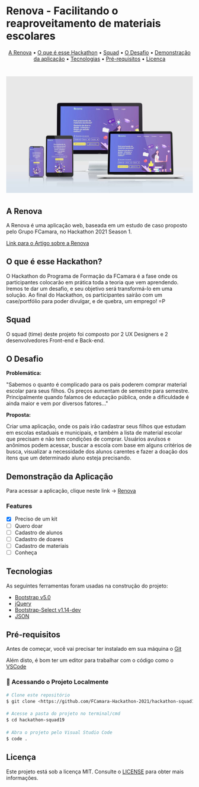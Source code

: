 # Renova - Facilitando o reaproveitamento de materiais escolares

<p align="center">
 <a href="#a-renova">A Renova</a> •
 <a href="#o-que-é-esse-hackathon">O que é esse Hackathon</a> •
 <a href="#squad">Squad</a> • 
 <a href="#o-desafio">O Desafio</a> •
 <a href="#demonstração-da-aplicação">Demonstração da aplicação</a> •
 <a href="#tecnologias">Tecnologias</a> • 
 <a href="#pré-requisitos">Pré-requisitos</a> • 
 <a href="#licença">Licença</a>
</p>

<h1 align="center">
  <img alt="NextLevelWeek" title="#NextLevelWeek" src="./assets/Renova_platform.jpeg" />
</h1>

## A Renova

A Renova é uma aplicação web, baseada em um estudo de caso proposto pelo Grupo FCamara, no Hackathon 2021 Season 1.

[Link para o Artigo sobre a Renova](https://medium.com/renova-utilizando-processos-de-ux-para-ajudar-pais/renova-facilitando-o-reaproveitamento-de-materiais-escolares-5804eb394cdc)

## O que é esse Hackathon?

O Hackathon do Programa de Formação da FCamara é a fase onde os participantes colocarão em prática toda a teoria que vem aprendendo. Iremos te dar um desafio, e seu objetivo será transformá-lo em uma solução. Ao final do Hackathon, os participantes sairão com um case/portfólio para poder divulgar, e de quebra, um emprego! =P

## Squad

O squad (time) deste projeto foi composto por 2 UX Designers e 2 desenvolvedores Front-end e Back-end.

## O Desafio

**Problemática:**

"Sabemos o quanto é complicado para os pais poderem comprar material escolar para seus filhos. Os preços aumentam de semestre para semestre. Principalmente quando falamos de educação pública, onde a dificuldade é ainda maior e vem por diversos fatores..."

**Proposta:**

Criar uma aplicação, onde os pais irão cadastrar seus filhos que estudam em escolas estaduais e municipais, e também a lista de material escolar que precisam e não tem condições de comprar. Usuários avulsos e anônimos podem acessar, buscar a escola com base em alguns critérios de busca, visualizar a necessidade dos alunos carentes e fazer a doação dos itens que um determinado aluno esteja precisando.

## Demonstração da Aplicação

Para acessar a aplicação, clique neste link -> [Renova](https://fcamara-hackathon-2021.github.io/hackathon-squad19/)

### Features

- [x] Preciso de um kit
- [ ] Quero doar
- [ ] Cadastro de alunos
- [ ] Cadastro de doares
- [ ] Cadastro de materiais
- [ ] Conheça

## Tecnologias

As seguintes ferramentas foram usadas na construção do projeto:

- [Bootstrap v5.0](https://getbootstrap.com/)
- [jQuery](https://jquery.com/)
- [Bootstrap-Select v1.14-dev](https://github.com/snapappointments/bootstrap-select)
- [JSON](https://www.json.org/json-en.html)

## Pré-requisitos

Antes de começar, você vai precisar ter instalado em sua máquina o [Git](https://git-scm.com)

Além disto, é bom ter um editor para trabalhar com o código como o [VSCode](https://code.visualstudio.com/)

### 🎲 Acessando o Projeto Localmente

```bash
# Clone este repositório
$ git clone <https://github.com/FCamara-Hackathon-2021/hackathon-squad19.git>

# Acesse a pasta do projeto no terminal/cmd
$ cd hackathon-squad19

# Abra o projeto pelo Visual Studio Code
$ code .
```


## Licença

Este projeto está sob a licença MIT. Consulte o [LICENSE](./LICENSE.md) para obter mais informações.
